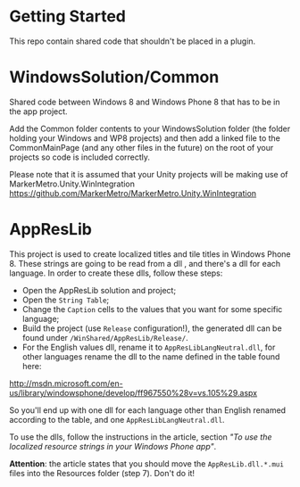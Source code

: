 Getting Started
====================

This repo contain shared code that shouldn't be placed in a plugin.

WindowsSolution/Common
====================
Shared code between Windows 8 and Windows Phone 8 that has to be in the app project. 

Add the Common folder contents to your WindowsSolution folder (the folder holding your Windows and WP8 projects) and then add a linked file to the CommonMainPage (and any other files in the future) on the root of your projects so code is included correctly. 

Please note that it is assumed that your Unity projects will be making use of MarkerMetro.Unity.WinIntegration https://github.com/MarkerMetro/MarkerMetro.Unity.WinIntegration

AppResLib
====================

This project is used to create localized titles and tile titles in Windows Phone 8.
These strings are going to be read from a dll , and there's a dll for each language.
In order to create these dlls, follow these steps:

 - Open the AppResLib solution and project;
 - Open the `String Table`;
 - Change the `Caption` cells to the values that you want for some specific language;
 - Build the project (use `Release` configuration!), the generated dll can be found under `/WinShared/AppResLib/Release/`.
 - For the English values dll, rename it to `AppResLibLangNeutral.dll`, for other languages rename the dll to the name defined in the table found here:
 
http://msdn.microsoft.com/en-us/library/windowsphone/develop/ff967550%28v=vs.105%29.aspx

So you'll end up with one dll for each language other than English renamed according to the table, and one `AppResLibLangNeutral.dll`.

To use the dlls, follow the instructions in the article, section *"To use the localized resource strings in your Windows Phone app"*.

**Attention**: the article states that you should move the `AppResLib.dll.*.mui` files into the Resources folder (step 7). Don't do it!
